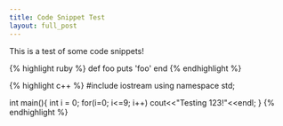 ```yaml
---
title: Code Snippet Test
layout: full_post
---
```


This is a test of some code snippets! 

{% highlight ruby %}
def foo
  puts 'foo'
end
{% endhighlight %}



{% highlight c++ %}
#include iostream
using namespace std;

int main(){
	int i = 0;
	for(i=0; i<=9; i++)
		cout<<"Testing 123!"<<endl;
}
{% endhighlight %}
